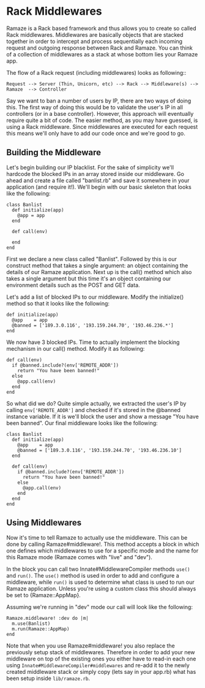 # Rack Middlewares

Ramaze is a Rack based framework and thus allows you to create so called Rack
middlewares. Middlewares are basically objects that are stacked together
in order to intercept and process sequentially each incoming request and outgoing
response between Rack and Ramaze. You can think of a collection of middlewares
as a stack at whose bottom lies your Ramaze app.

The flow of a Rack request (including middlewares) looks as following::

    Request --> Server (Thin, Unicorn, etc) --> Rack --> Middleware(s) -->
    Ramaze  --> Controller

Say we want to ban a number of users by IP, there are two ways of doing this.
The first way of doing this would be to validate the user's IP in all controllers
(or in a base controller). However, this approach will eventually require quite
a bit of code. The easier method, as you may have guessed, is using a Rack
middleware. Since middlewares are executed for each request this means we'll
only have to add our code once and we're good to go.

## Building the Middleware

Let's begin building our IP blacklist. For the sake of simplicity we'll hardcode
the blocked IPs in an array stored inside our middleware. Go ahead and create a
file called "banlist.rb" and save it somewhere in your application (and require
it!). We'll begin with our basic skeleton that looks like the following:

    class Banlist
      def initialize(app)
        @app = app
      end

      def call(env)

      end
    end

First we declare a new class called "Banlist". Followed by this is our construct
method that takes a single argument: an object containing the details of our
Ramaze application. Next up is the call() method which also takes a single
argument but this time it's an object containing our environment details such as
the POST and GET data.

Let's add a list of blocked IPs to our middleware. Modify the initialize()
method so that it looks like the following:

    def initialize(app)
      @app    = app
      @banned = ['189.3.0.116', '193.159.244.70', '193.46.236.*']
    end

We now have 3 blocked IPs. Time to actually implement the blocking mechanism in
our call() method. Modify it as following:

    def call(env)
      if @banned.include?(env['REMOTE_ADDR'])
        return "You have been banned!"
      else
        @app.call(env)
      end
    end

So what did we do? Quite simple actually, we extracted the user's IP by calling
``env['REMOTE_ADDR']`` and checked if it's stored in the @banned instance
variable. If it is we'll block the user and show a message "You have been
banned". Our final middleware looks like the following:

    class Banlist
      def initialize(app)
        @app    = app
        @banned = ['189.3.0.116', '193.159.244.70', '193.46.236.10']
      end

      def call(env)
        if @banned.include?(env['REMOTE_ADDR'])
          return "You have been banned!"
        else
          @app.call(env)
        end
      end
    end

## Using Middlewares

Now it's time to tell Ramaze to actually use the middleware. This can be done
by calling Ramaze#middleware!. This method accepts a block in which one defines
which middlewares to use for a specific mode and the name for this Ramaze mode
(Ramaze comes with "live" and "dev").

In the block you can call two Innate#MiddlewareCompiler methods
```use()``` and ```run()```. The ```use()``` method is used in order to add and
configure a middleware, while ```run()``` is used to determine what class is used
to run our Ramaze application. Unless you're using a custom class this should
always be set to {Ramaze::AppMap}.

Assuming we're running in "dev" mode our call will look like the following:

    Ramaze.middleware! :dev do |m|
      m.use(Banlist)
      m.run(Ramaze::AppMap)
    end

Note that when you use Ramaze#middleware! you also replace the previously setup
stack of middlewares. Therefore in order to add your new middleware on top of
the existing ones you either have to read-in each one using
``Innate#MiddlewareCompiler#middlewares`` and re-add it to the newly created
middleware stack or simply copy (lets say in your app.rb) what has been setup
inside ``lib/ramaze.rb``.
